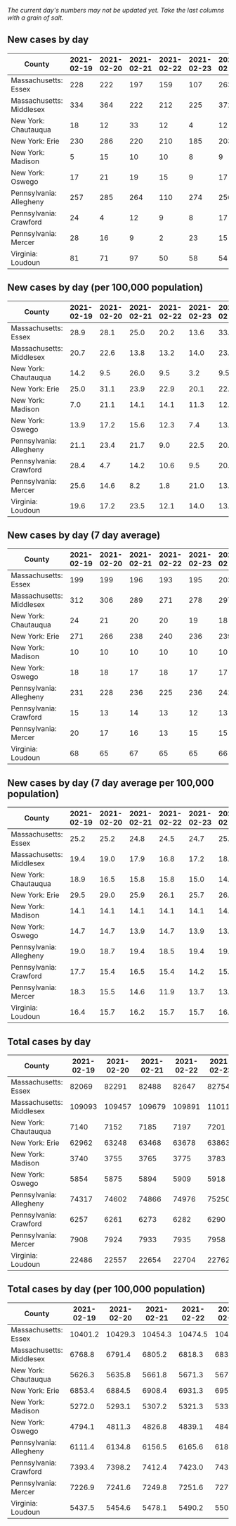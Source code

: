 _The current day's numbers may not be updated yet. Take the last columns with a grain of salt._
## New cases by day

| County | 2021-02-19 | 2021-02-20 | 2021-02-21 | 2021-02-22 | 2021-02-23 | 2021-02-24 | 2021-02-25 |
| --- | --- | --- | --- | --- | --- | --- | --- |
| Massachusetts: Essex | 228 | 222 | 197 | 159 | 107 | 263 |  |
| Massachusetts: Middlesex | 334 | 364 | 222 | 212 | 225 | 372 |  |
| New York: Chautauqua | 18 | 12 | 33 | 12 | 4 | 12 | 44 |
| New York: Erie | 230 | 286 | 220 | 210 | 185 | 203 | 348 |
| New York: Madison | 5 | 15 | 10 | 10 | 8 | 9 | 14 |
| New York: Oswego | 17 | 21 | 19 | 15 | 9 | 17 | 21 |
| Pennsylvania: Allegheny | 257 | 285 | 264 | 110 | 274 | 250 | 224 |
| Pennsylvania: Crawford | 24 | 4 | 12 | 9 | 8 | 17 | 14 |
| Pennsylvania: Mercer | 28 | 16 | 9 | 2 | 23 | 15 | 22 |
| Virginia: Loudoun | 81 | 71 | 97 | 50 | 58 | 54 | 57 |

## New cases by day (per 100,000 population)

| County | 2021-02-19 | 2021-02-20 | 2021-02-21 | 2021-02-22 | 2021-02-23 | 2021-02-24 | 2021-02-25 |
| --- | --- | --- | --- | --- | --- | --- | --- |
| Massachusetts: Essex | 28.9 | 28.1 | 25.0 | 20.2 | 13.6 | 33.3 |  |
| Massachusetts: Middlesex | 20.7 | 22.6 | 13.8 | 13.2 | 14.0 | 23.1 |  |
| New York: Chautauqua | 14.2 | 9.5 | 26.0 | 9.5 | 3.2 | 9.5 | 34.7 |
| New York: Erie | 25.0 | 31.1 | 23.9 | 22.9 | 20.1 | 22.1 | 37.9 |
| New York: Madison | 7.0 | 21.1 | 14.1 | 14.1 | 11.3 | 12.7 | 19.7 |
| New York: Oswego | 13.9 | 17.2 | 15.6 | 12.3 | 7.4 | 13.9 | 17.2 |
| Pennsylvania: Allegheny | 21.1 | 23.4 | 21.7 | 9.0 | 22.5 | 20.6 | 18.4 |
| Pennsylvania: Crawford | 28.4 | 4.7 | 14.2 | 10.6 | 9.5 | 20.1 | 16.5 |
| Pennsylvania: Mercer | 25.6 | 14.6 | 8.2 | 1.8 | 21.0 | 13.7 | 20.1 |
| Virginia: Loudoun | 19.6 | 17.2 | 23.5 | 12.1 | 14.0 | 13.1 | 13.8 |

## New cases by day (7 day average)

| County | 2021-02-19 | 2021-02-20 | 2021-02-21 | 2021-02-22 | 2021-02-23 | 2021-02-24 | 2021-02-25 |
| --- | --- | --- | --- | --- | --- | --- | --- |
| Massachusetts: Essex | 199 | 199 | 196 | 193 | 195 | 203 |  |
| Massachusetts: Middlesex | 312 | 306 | 289 | 271 | 278 | 297 |  |
| New York: Chautauqua | 24 | 21 | 20 | 20 | 19 | 18 | 19 |
| New York: Erie | 271 | 266 | 238 | 240 | 236 | 239 | 240 |
| New York: Madison | 10 | 10 | 10 | 10 | 10 | 10 | 10 |
| New York: Oswego | 18 | 18 | 17 | 18 | 17 | 17 | 17 |
| Pennsylvania: Allegheny | 231 | 228 | 236 | 225 | 236 | 241 | 238 |
| Pennsylvania: Crawford | 15 | 13 | 14 | 13 | 12 | 13 | 13 |
| Pennsylvania: Mercer | 20 | 17 | 16 | 13 | 15 | 15 | 16 |
| Virginia: Loudoun | 68 | 65 | 67 | 65 | 65 | 66 | 67 |

## New cases by day (7 day average per 100,000 population)

| County | 2021-02-19 | 2021-02-20 | 2021-02-21 | 2021-02-22 | 2021-02-23 | 2021-02-24 | 2021-02-25 |
| --- | --- | --- | --- | --- | --- | --- | --- |
| Massachusetts: Essex | 25.2 | 25.2 | 24.8 | 24.5 | 24.7 | 25.7 |  |
| Massachusetts: Middlesex | 19.4 | 19.0 | 17.9 | 16.8 | 17.2 | 18.4 |  |
| New York: Chautauqua | 18.9 | 16.5 | 15.8 | 15.8 | 15.0 | 14.2 | 15.0 |
| New York: Erie | 29.5 | 29.0 | 25.9 | 26.1 | 25.7 | 26.0 | 26.1 |
| New York: Madison | 14.1 | 14.1 | 14.1 | 14.1 | 14.1 | 14.1 | 14.1 |
| New York: Oswego | 14.7 | 14.7 | 13.9 | 14.7 | 13.9 | 13.9 | 13.9 |
| Pennsylvania: Allegheny | 19.0 | 18.7 | 19.4 | 18.5 | 19.4 | 19.8 | 19.6 |
| Pennsylvania: Crawford | 17.7 | 15.4 | 16.5 | 15.4 | 14.2 | 15.4 | 15.4 |
| Pennsylvania: Mercer | 18.3 | 15.5 | 14.6 | 11.9 | 13.7 | 13.7 | 14.6 |
| Virginia: Loudoun | 16.4 | 15.7 | 16.2 | 15.7 | 15.7 | 16.0 | 16.2 |

## Total cases by day

| County | 2021-02-19 | 2021-02-20 | 2021-02-21 | 2021-02-22 | 2021-02-23 | 2021-02-24 | 2021-02-25 |
| --- | --- | --- | --- | --- | --- | --- | --- |
| Massachusetts: Essex | 82069 | 82291 | 82488 | 82647 | 82754 | 83017 |  |
| Massachusetts: Middlesex | 109093 | 109457 | 109679 | 109891 | 110116 | 110488 |  |
| New York: Chautauqua | 7140 | 7152 | 7185 | 7197 | 7201 | 7213 | 7257 |
| New York: Erie | 62962 | 63248 | 63468 | 63678 | 63863 | 64066 | 64414 |
| New York: Madison | 3740 | 3755 | 3765 | 3775 | 3783 | 3792 | 3806 |
| New York: Oswego | 5854 | 5875 | 5894 | 5909 | 5918 | 5935 | 5956 |
| Pennsylvania: Allegheny | 74317 | 74602 | 74866 | 74976 | 75250 | 75500 | 75724 |
| Pennsylvania: Crawford | 6257 | 6261 | 6273 | 6282 | 6290 | 6307 | 6321 |
| Pennsylvania: Mercer | 7908 | 7924 | 7933 | 7935 | 7958 | 7973 | 7995 |
| Virginia: Loudoun | 22486 | 22557 | 22654 | 22704 | 22762 | 22816 | 22873 |

## Total cases by day (per 100,000 population)

| County | 2021-02-19 | 2021-02-20 | 2021-02-21 | 2021-02-22 | 2021-02-23 | 2021-02-24 | 2021-02-25 |
| --- | --- | --- | --- | --- | --- | --- | --- |
| Massachusetts: Essex | 10401.2 | 10429.3 | 10454.3 | 10474.5 | 10488.0 | 10521.3 |  |
| Massachusetts: Middlesex | 6768.8 | 6791.4 | 6805.2 | 6818.3 | 6832.3 | 6855.4 |  |
| New York: Chautauqua | 5626.3 | 5635.8 | 5661.8 | 5671.3 | 5674.4 | 5683.9 | 5718.5 |
| New York: Erie | 6853.4 | 6884.5 | 6908.4 | 6931.3 | 6951.4 | 6973.5 | 7011.4 |
| New York: Madison | 5272.0 | 5293.1 | 5307.2 | 5321.3 | 5332.6 | 5345.3 | 5365.0 |
| New York: Oswego | 4794.1 | 4811.3 | 4826.8 | 4839.1 | 4846.5 | 4860.4 | 4877.6 |
| Pennsylvania: Allegheny | 6111.4 | 6134.8 | 6156.5 | 6165.6 | 6188.1 | 6208.7 | 6227.1 |
| Pennsylvania: Crawford | 7393.4 | 7398.2 | 7412.4 | 7423.0 | 7432.4 | 7452.5 | 7469.1 |
| Pennsylvania: Mercer | 7226.9 | 7241.6 | 7249.8 | 7251.6 | 7272.6 | 7286.3 | 7306.4 |
| Virginia: Loudoun | 5437.5 | 5454.6 | 5478.1 | 5490.2 | 5504.2 | 5517.3 | 5531.0 |
